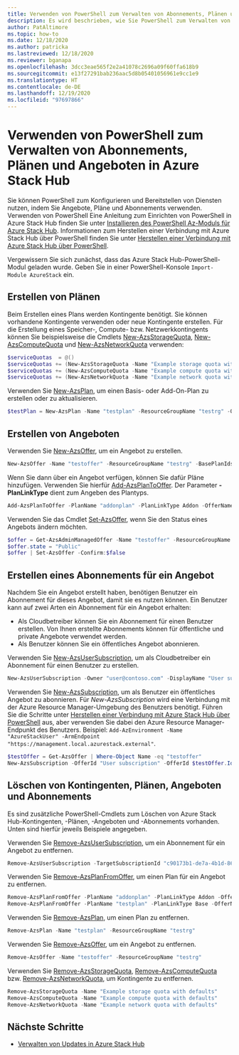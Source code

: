 ```yaml
---
title: Verwenden von PowerShell zum Verwalten von Abonnements, Plänen und Angeboten in Azure Stack Hub
description: Es wird beschrieben, wie Sie PowerShell zum Verwalten von Abonnements, Plänen und Angeboten in Azure Stack Hub verwenden.
author: PatAltimore
ms.topic: how-to
ms.date: 12/18/2020
ms.author: patricka
ms.lastreviewed: 12/18/2020
ms.reviewer: bganapa
ms.openlocfilehash: 3dcc3eae565f2e2a41078c2696a09f60ffa618b9
ms.sourcegitcommit: e13f27291bab236aac5d8b05401056961e9cc1e9
ms.translationtype: HT
ms.contentlocale: de-DE
ms.lasthandoff: 12/19/2020
ms.locfileid: "97697866"
---
```

# <a name="use-powershell-to-manage-subscriptions-plans-and-offers-in-azure-stack-hub"></a>Verwenden von PowerShell zum Verwalten von Abonnements, Plänen und Angeboten in Azure Stack Hub

Sie können PowerShell zum Konfigurieren und Bereitstellen von Diensten nutzen, indem Sie Angebote, Pläne und Abonnements verwenden. Verwenden von PowerShell Eine Anleitung zum Einrichten von PowerShell in Azure Stack Hub finden Sie unter [Installieren des PowerShell Az-Moduls für Azure Stack Hub](powershell-install-az-module.md). Informationen zum Herstellen einer Verbindung mit Azure Stack Hub über PowerShell finden Sie unter [Herstellen einer Verbindung mit Azure Stack Hub über PowerShell](azure-stack-powershell-configure-admin.md).

Vergewissern Sie sich zunächst, dass das Azure Stack Hub-PowerShell-Modul geladen wurde. Geben Sie in einer PowerShell-Konsole `Import-Module AzureStack` ein.

## <a name="create-a-plan"></a>Erstellen von Plänen

Beim Erstellen eines Plans werden Kontingente benötigt. Sie können vorhandene Kontingente verwenden oder neue Kontingente erstellen. Für die Erstellung eines Speicher-, Compute- bzw. Netzwerkkontingents können Sie beispielsweise die Cmdlets [New-AzsStorageQuota](/powershell/module/azs.storage.admin/new-azsstoragequota), [New-AzsComputeQuota](/powershell/module/azs.compute.admin/new-azscomputequota) und [New-AzsNetworkQuota](/powershell/module/azs.network.admin/new-azsnetworkquota) verwenden:

```powershell
$serviceQuotas  = @()
$serviceQuotas += (New-AzsStorageQuota -Name "Example storage quota with defaults").Id
$serviceQuotas += (New-AzsComputeQuota -Name "Example compute quota with defaults").Id
$serviceQuotas += (New-AzsNetworkQuota -Name "Example network quota with defaults").Id
```

Verwenden Sie [New-AzsPlan](/powershell/module/azs.subscriptions.admin/new-azsplan), um einen Basis- oder Add-On-Plan zu erstellen oder zu aktualisieren.

```powershell
$testPlan = New-AzsPlan -Name "testplan" -ResourceGroupName "testrg" -QuotaIds $serviceQuotas -Description "Test plan"
```

## <a name="create-an-offer"></a>Erstellen von Angeboten

Verwenden Sie [New-AzsOffer](/powershell/module/azs.subscriptions.admin/new-azsoffer), um ein Angebot zu erstellen.

```powershell
New-AzsOffer -Name "testoffer" -ResourceGroupName "testrg" -BasePlanIds @($testPlan.Id)
```

Wenn Sie dann über ein Angebot verfügen, können Sie dafür Pläne hinzufügen. Verwenden Sie hierfür [Add-AzsPlanToOffer](/powershell/module/azs.subscriptions.admin/add-azsplantooffer). Der Parameter **-PlanLinkType** dient zum Angeben des Plantyps.

```powershell
Add-AzsPlanToOffer -PlanName "addonplan" -PlanLinkType Addon -OfferName "testoffer" -ResourceGroupName "testrg" -MaxAcquisitionCount 18
```

Verwenden Sie das Cmdlet [Set-AzsOffer](/powershell/module/azs.subscriptions.admin/set-azsoffer), wenn Sie den Status eines Angebots ändern möchten.

```powershell
$offer = Get-AzsAdminManagedOffer -Name "testoffer" -ResourceGroupName "testrg"
$offer.state = "Public"
$offer | Set-AzsOffer -Confirm:$false
```

## <a name="create-subscription-to-an-offer"></a>Erstellen eines Abonnements für ein Angebot

Nachdem Sie ein Angebot erstellt haben, benötigen Benutzer ein Abonnement für dieses Angebot, damit sie es nutzen können. Ein Benutzer kann auf zwei Arten ein Abonnement für ein Angebot erhalten:

* Als Cloudbetreiber können Sie ein Abonnement für einen Benutzer erstellen. Von Ihnen erstellte Abonnements können für öffentliche und private Angebote verwendet werden.
* Als Benutzer können Sie ein öffentliches Angebot abonnieren.

Verwenden Sie [New-AzsUserSubscription](/powershell/module/azs.subscriptions.admin/new-azsusersubscription), um als Cloudbetreiber ein Abonnement für einen Benutzer zu erstellen.

```powershell
New-AzsUserSubscription -Owner "user@contoso.com" -DisplayName "User subscription" -OfferId "/subscriptions/<Subscription ID>/resourceGroups/testrg/providers/Microsoft.Subscriptions.Admin/offers/testoffer"
```

Verwenden Sie [New-AzsSubscription](/powershell/module/azs.subscriptions/new-azssubscription), um als Benutzer ein öffentliches Angebot zu abonnieren. Für *New-AzsSubscription* wird eine Verbindung mit der Azure Resource Manager-Umgebung des Benutzers benötigt. Führen Sie die Schritte unter [Herstellen einer Verbindung mit Azure Stack Hub über PowerShell](azure-stack-powershell-configure-admin.md) aus, aber verwenden Sie dabei den Azure Resource Manager-Endpunkt des Benutzers. Beispiel: `Add-AzEnvironment -Name "AzureStackUser" -ArmEndpoint "https://management.local.azurestack.external"`.

```powershell
$testOffer = Get-AzsOffer | Where-Object Name -eq "testoffer"
New-AzsSubscription -OfferId "User subscription" -OfferId $testOffer.Id -DisplayName "My subscription"
```

## <a name="delete-quotas-plans-offers-and-subscriptions"></a>Löschen von Kontingenten, Plänen, Angeboten und Abonnements

Es sind zusätzliche PowerShell-Cmdlets zum Löschen von Azure Stack Hub-Kontingenten, -Plänen, -Angeboten und -Abonnements vorhanden. Unten sind hierfür jeweils Beispiele angegeben.

Verwenden Sie [Remove-AzsUserSubscription](/powershell/module/azs.subscriptions.admin/remove-azsusersubscription), um ein Abonnement für ein Angebot zu entfernen.

```powershell
Remove-AzsUserSubscription -TargetSubscriptionId "c90173b1-de7a-4b1d-8600-b8325ca1eab1e"
```

Verwenden Sie [Remove-AzsPlanFromOffer](/powershell/module/azs.subscriptions.admin/remove-azsplanfromoffer), um einen Plan für ein Angebot zu entfernen.

```powershell
Remove-AzsPlanFromOffer -PlanName "addonplan" -PlanLinkType Addon -OfferName "testoffer" -ResourceGroupName "testrg"
Remove-AzsPlanFromOffer -PlanName "testplan" -PlanLinkType Base -OfferName "testoffer" -ResourceGroupName "testrg"
```

Verwenden Sie [Remove-AzsPlan](/powershell/module/azs.subscriptions.admin/remove-azsplan), um einen Plan zu entfernen.

```powershell
Remove-AzsPlan -Name "testplan" -ResourceGroupName "testrg"
```

Verwenden Sie [Remove-AzsOffer](/powershell/module/azs.subscriptions.admin/remove-azsoffer), um ein Angebot zu entfernen.

```powershell
Remove-AzsOffer -Name "testoffer" -ResourceGroupName "testrg"
```

Verwenden Sie [Remove-AzsStorageQuota](/powershell/module/azs.storage.admin/remove-azsstoragequota), [Remove-AzsComputeQuota](/powershell/module/azs.compute.admin/remove-azscomputequota) bzw. [Remove-AzsNetworkQuota](/powershell/module/azs.network.admin/remove-azsnetworkquota), um Kontingente zu entfernen.

```powershell
Remove-AzsStorageQuota -Name "Example storage quota with defaults"
Remove-AzsComputeQuota -Name "Example compute quota with defaults"
Remove-AzsNetworkQuota -Name "Example network quota with defaults"
```

## <a name="next-steps"></a>Nächste Schritte

- [Verwalten von Updates in Azure Stack Hub](./azure-stack-updates.md)
